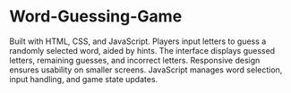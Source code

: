# Word-Guessing-Game
Built with HTML, CSS, and JavaScript. Players input letters to guess a randomly selected word, aided by hints. The interface displays guessed letters, remaining guesses, and incorrect letters. Responsive design ensures usability on smaller screens. JavaScript manages word selection, input handling, and game state updates.
